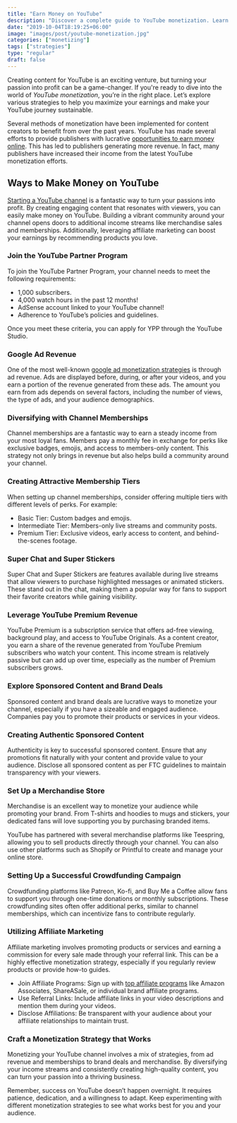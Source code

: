 ```yaml
---
title: "Earn Money on YouTube"
description: "Discover a complete guide to YouTube monetization. Learn passive income strategies, ad revenue tips, and how to grow your channel to earn while you sleep."
date: "2019-10-04T18:19:25+06:00"
image: "images/post/youtube-monetization.jpg"
categories: ["monetizing"]
tags: ["strategies"]
type: "regular"
draft: false
---
```


Creating content for YouTube is an exciting venture, but turning your passion into profit can be a game-changer. If you're ready to dive into the world of _YouTube monetization_, you’re in the right place. Let’s explore various strategies to help you maximize your earnings and make your YouTube journey sustainable.

Several methods of monetization have been implemented for content creators to benefit from over the past years. YouTube has made several efforts to provide publishers with lucrative [opportunities to earn money online](/blog/ways-to-make-money/). This has led to publishers generating more revenue. In fact, many publishers have increased their income from the latest YouTube monetization efforts.

## Ways to Make Money on YouTube

[Starting a YouTube channel](/blog/how-to-start-a-youtube-channel/) is a fantastic way to turn your passions into profit. By creating engaging content that resonates with viewers, you can easily make money on YouTube. Building a vibrant community around your channel opens doors to additional income streams like merchandise sales and memberships. Additionally, leveraging affiliate marketing can boost your earnings by recommending products you love.

### Join the YouTube Partner Program

To join the YouTube Partner Program, your channel needs to meet the following requirements:

- 1,000 subscribers.
- 4,000 watch hours in the past 12 months!
- AdSense account linked to your YouTube channel!
- Adherence to YouTube’s policies and guidelines.

Once you meet these criteria, you can apply for YPP through the YouTube Studio.

### Google Ad Revenue

One of the most well-known [google ad monetization strategies](/blog/google-adsense-monetization/) is through ad revenue. Ads are displayed before, during, or after your videos, and you earn a portion of the revenue generated from these ads. The amount you earn from ads depends on several factors, including the number of views, the type of ads, and your audience demographics.

### Diversifying with Channel Memberships

Channel memberships are a fantastic way to earn a steady income from your most loyal fans. Members pay a monthly fee in exchange for perks like exclusive badges, emojis, and access to members-only content. This strategy not only brings in revenue but also helps build a community around your channel.

### Creating Attractive Membership Tiers

When setting up channel memberships, consider offering multiple tiers with different levels of perks. For example:

- Basic Tier: Custom badges and emojis.
- Intermediate Tier: Members-only live streams and community posts.
- Premium Tier: Exclusive videos, early access to content, and behind-the-scenes footage.

### Super Chat and Super Stickers

Super Chat and Super Stickers are features available during live streams that allow viewers to purchase highlighted messages or animated stickers. These stand out in the chat, making them a popular way for fans to support their favorite creators while gaining visibility.

### Leverage YouTube Premium Revenue

YouTube Premium is a subscription service that offers ad-free viewing, background play, and access to YouTube Originals. As a content creator, you earn a share of the revenue generated from YouTube Premium subscribers who watch your content. This income stream is relatively passive but can add up over time, especially as the number of Premium subscribers grows.

### Explore Sponsored Content and Brand Deals

Sponsored content and brand deals are lucrative ways to monetize your channel, especially if you have a sizeable and engaged audience. Companies pay you to promote their products or services in your videos.

### Creating Authentic Sponsored Content

Authenticity is key to successful sponsored content. Ensure that any promotions fit naturally with your content and provide value to your audience. Disclose all sponsored content as per FTC guidelines to maintain transparency with your viewers.

### Set Up a Merchandise Store

Merchandise is an excellent way to monetize your audience while promoting your brand. From T-shirts and hoodies to mugs and stickers, your dedicated fans will love supporting you by purchasing branded items.

YouTube has partnered with several merchandise platforms like Teespring, allowing you to sell products directly through your channel. You can also use other platforms such as Shopify or Printful to create and manage your online store.

### Setting Up a Successful Crowdfunding Campaign

Crowdfunding platforms like Patreon, Ko-fi, and Buy Me a Coffee allow fans to support you through one-time donations or monthly subscriptions. These crowdfunding sites often offer additional perks, similar to channel memberships, which can incentivize fans to contribute regularly.

### Utilizing Affiliate Marketing

Affiliate marketing involves promoting products or services and earning a commission for every sale made through your referral link. This can be a highly effective monetization strategy, especially if you regularly review products or provide how-to guides.

- Join Affiliate Programs: Sign up with [top affiliate programs](/blog/best-affiliate-programs/) like Amazon Associates, ShareASale, or individual brand affiliate programs.
- Use Referral Links: Include affiliate links in your video descriptions and mention them during your videos.
- Disclose Affiliations: Be transparent with your audience about your affiliate relationships to maintain trust.

### Craft a Monetization Strategy that Works

Monetizing your YouTube channel involves a mix of strategies, from ad revenue and memberships to brand deals and merchandise. By diversifying your income streams and consistently creating high-quality content, you can turn your passion into a thriving business.

Remember, success on YouTube doesn’t happen overnight. It requires patience, dedication, and a willingness to adapt. Keep experimenting with different monetization strategies to see what works best for you and your audience.
